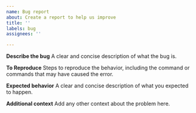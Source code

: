 ```yaml
---
name: Bug report
about: Create a report to help us improve
title: ''
labels: bug
assignees: ''

---
```


**Describe the bug**
A clear and concise description of what the bug is.

**To Reproduce**
Steps to reproduce the behavior, including the command or commands that may have caused the error.

**Expected behavior**
A clear and concise description of what you expected to happen.

**Additional context**
Add any other context about the problem here.
